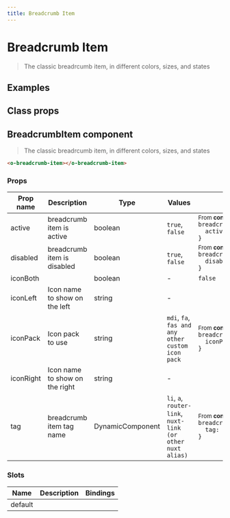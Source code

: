 ```yaml
---
title: Breadcrumb Item
---
```


# Breadcrumb Item

<div class="vp-doc">

> The classic breadrcumb item, in different colors, sizes, and states

</div>

<div class="vp-example">

## Examples

<example-breadcrumbitem />

</div>
<div class="vp-example">

## Class props

<inspector-breadcrumbitem-viewer />

</div>

<div class="vp-doc">

## BreadcrumbItem component

> The classic breadrcumb item, in different colors, sizes, and states

```html
<o-breadcrumb-item></o-breadcrumb-item>
```

### Props

| Prop name | Description                    | Type             | Values                                                      | Default                                                                                                                                                  |
| --------- | ------------------------------ | ---------------- | ----------------------------------------------------------- | -------------------------------------------------------------------------------------------------------------------------------------------------------- |
| active    | breadcrumb item is active      | boolean          | `true`, `false`                                             | <div><small>From <b>config</b>:</small></div><code style='white-space: nowrap; padding: 0;'>breadcrumb: {<br>&nbsp;&nbsp;active: undefined<br>}</code>   |
| disabled  | breadcrumb item is disabled    | boolean          | `true`, `false`                                             | <div><small>From <b>config</b>:</small></div><code style='white-space: nowrap; padding: 0;'>breadcrumb: {<br>&nbsp;&nbsp;disabled: undefined<br>}</code> |
| iconBoth  |                                | boolean          | -                                                           | <code style='white-space: nowrap; padding: 0;'>false</code>                                                                                              |
| iconLeft  | Icon name to show on the left  | string           | -                                                           |                                                                                                                                                          |
| iconPack  | Icon pack to use               | string           | `mdi`, `fa`, `fas and any other custom icon pack`           | <div><small>From <b>config</b>:</small></div><code style='white-space: nowrap; padding: 0;'>breadcrumb: {<br>&nbsp;&nbsp;iconPack: undefined<br>}</code> |
| iconRight | Icon name to show on the right | string           | -                                                           |                                                                                                                                                          |
| tag       | breadcrumb item tag name       | DynamicComponent | `li`, `a`, `router-link`, `nuxt-link (or other nuxt alias)` | <div><small>From <b>config</b>:</small></div><code style='white-space: nowrap; padding: 0;'>breadcrumb: {<br>&nbsp;&nbsp;tag: "a"<br>}</code>            |

### Slots

| Name    | Description | Bindings |
| ------- | ----------- | -------- |
| default |             |          |

</div>

<div class="vp-doc">

</div>
